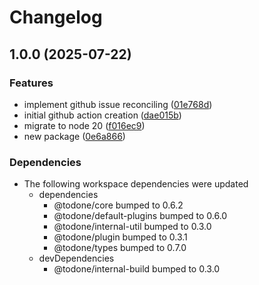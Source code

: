 # Changelog

## 1.0.0 (2025-07-22)


### Features

* implement github issue reconciling ([01e768d](https://github.com/cprecioso/todone/commit/01e768d2581813fa4e8f31c7df06ff360178e997))
* initial github action creation ([dae015b](https://github.com/cprecioso/todone/commit/dae015b51f0d8750e52c9201cd3009f2ba75a5fb))
* migrate to node 20 ([f016ec9](https://github.com/cprecioso/todone/commit/f016ec96a55e67a4b0b1625be7fed3dbd65f680c))
* new package ([0e6a866](https://github.com/cprecioso/todone/commit/0e6a866ed625866c9d9f4e895db02823981e2741))


### Dependencies

* The following workspace dependencies were updated
  * dependencies
    * @todone/core bumped to 0.6.2
    * @todone/default-plugins bumped to 0.6.0
    * @todone/internal-util bumped to 0.3.0
    * @todone/plugin bumped to 0.3.1
    * @todone/types bumped to 0.7.0
  * devDependencies
    * @todone/internal-build bumped to 0.3.0
